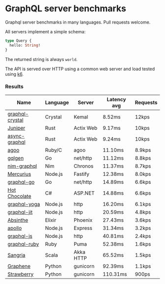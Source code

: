 <!-- README.md is generated from README.ecr, do not edit -->

# GraphQL server benchmarks

Graphql server benchmarks in many languages. Pull requests welcome.

All servers implement a simple schema:

```graphql
type Query {
  hello: String!
}
```

The returned string is always `world`.

The API is served over HTTP using a common web server and load tested using [k6](https://github.com/grafana/k6).

### Results

| Name                          | Language      | Server          | Latency avg      | Requests      |
| ----------------------------  | ------------- | --------------- | ---------------- | ------------- |
| [graphql-crystal](https://github.com/graphql-crystal/graphql) | Crystal | Kemal | 8.52ms | 12kps |
| [Juniper](https://github.com/graphql-rust/juniper) | Rust | Actix Web | 9.17ms | 10kps |
| [async-graphql](https://github.com/async-graphql/async-graphql) | Rust | Actix Web | 9.24ms | 10kps |
| [agoo](https://github.com/ohler55/agoo) | Ruby/C | agoo | 11.10ms | 8.9kps |
| [gqlgen](https://github.com/99designs/gqlgen) | Go | net/http | 11.12ms | 8.8kps |
| [nim-graphql](https://github.com/status-im/nim-graphql) | Nim | Chronos | 11.37ms | 8.7kps |
| [Mercurius](https://github.com/mercurius-js/mercurius) | Node.js | Fastify | 12.38ms | 8.0kps |
| [graphql-go](https://github.com/graphql-go/graphql) | Go | net/http | 14.89ms | 6.6kps |
| [Hot Chocolate](https://github.com/ChilliCream/hotchocolate) | C# | ASP.NET | 14.88ms | 6.6kps |
| [graphql-yoga](https://github.com/dotansimha/graphql-yoga) | Node.js | http | 16.20ms | 6.1kps |
| [graphql-jit](https://github.com/zalando-incubator/graphql-jit) | Node.js | http | 20.59ms | 4.8kps |
| [Absinthe](https://github.com/absinthe-graphql/absinthe) | Elixir | Phoenix | 27.43ms | 3.6kps |
| [apollo](https://github.com/apollographql/apollo-server) | Node.js | Express | 31.34ms | 3.2kps |
| [graphql-js](https://github.com/graphql/graphql-js) | Node.js | http | 40.81ms | 2.4kps |
| [graphql-ruby](https://github.com/rmosolgo/graphql-ruby) | Ruby | Puma | 52.38ms | 1.6kps |
| [Sangria](https://github.com/sangria-graphql/sangria) | Scala | Akka HTTP | 65.52ms | 1.5kps |
| [Graphene](https://github.com/graphql-python/graphene) | Python | gunicorn | 92.39ms | 1.1kps |
| [Strawberry](https://github.com/strawberry-graphql/strawberry) | Python | gunicorn | 110.31ms | 900ps |
